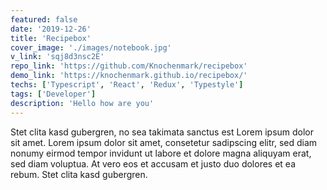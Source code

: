 ```yaml
---
featured: false
date: '2019-12-26'
title: 'Recipebox'
cover_image: './images/notebook.jpg'
v_link: 'sqj8d3nsc2E'
repo_link: 'https://github.com/Knochenmark/recipebox'
demo_link: 'https://knochenmark.github.io/recipebox/'
techs: ['Typescript', 'React', 'Redux', 'Typestyle']
tags: ['Developer']
description: 'Hello how are you'
---
```


Stet clita kasd gubergren, no sea takimata sanctus est Lorem ipsum dolor sit amet. Lorem ipsum dolor sit amet, consetetur sadipscing elitr, sed diam nonumy eirmod tempor invidunt ut labore et dolore magna aliquyam erat, sed diam voluptua. At vero eos et accusam et justo duo dolores et ea rebum. Stet clita kasd gubergren.
